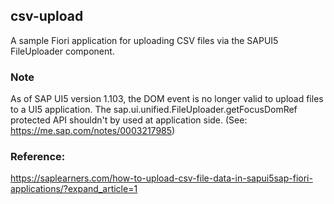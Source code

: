 ## csv-upload

A sample Fiori application for uploading CSV files via the SAPUI5 FileUploader component.

### Note

As of SAP UI5 version 1.103, the DOM event is no longer valid to upload files to a UI5 application. The sap.ui.unified.FileUploader.getFocusDomRef protected API shouldn't by used at application side. (See: https://me.sap.com/notes/0003217985)

### Reference:

https://saplearners.com/how-to-upload-csv-file-data-in-sapui5sap-fiori-applications/?expand_article=1


